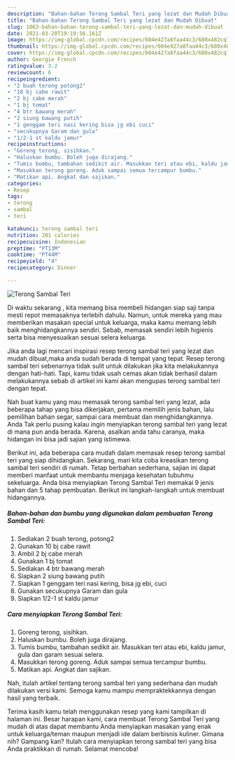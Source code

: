 ```yaml
---
description: "Bahan-bahan Terong Sambal Teri yang lezat dan Mudah Dibuat"
title: "Bahan-bahan Terong Sambal Teri yang lezat dan Mudah Dibuat"
slug: 1063-bahan-bahan-terong-sambal-teri-yang-lezat-dan-mudah-dibuat
date: 2021-03-20T19:19:56.161Z
image: https://img-global.cpcdn.com/recipes/604e427a8faa44c3/680x482cq70/terong-sambal-teri-foto-resep-utama.jpg
thumbnail: https://img-global.cpcdn.com/recipes/604e427a8faa44c3/680x482cq70/terong-sambal-teri-foto-resep-utama.jpg
cover: https://img-global.cpcdn.com/recipes/604e427a8faa44c3/680x482cq70/terong-sambal-teri-foto-resep-utama.jpg
author: Georgie French
ratingvalue: 3.2
reviewcount: 6
recipeingredient:
- "2 buah terong potong2"
- "10 bj cabe rawit"
- "2 bj cabe merah"
- "1 bj tomat"
- "4 btr bawang merah"
- "2 siung bawang putih"
- "1 genggam teri nasi kering bisa jg ebi cuci"
- "secukupnya Garam dan gula"
- "1/2-1 st kaldu jamur"
recipeinstructions:
- "Goreng terong, sisihkan."
- "Haluskan bumbu. Boleh juga dirajang."
- "Tumis bumbu, tambahan sedikit air. Masukkan teri atau ebi, kaldu jamur, gula dan garam sesuai selera."
- "Masukkan terong goreng. Aduk sampai semua tercampur bumbu."
- "Matikan api. Angkat dan sajikan."
categories:
- Resep
tags:
- terong
- sambal
- teri

katakunci: terong sambal teri 
nutrition: 201 calories
recipecuisine: Indonesian
preptime: "PT13M"
cooktime: "PT44M"
recipeyield: "4"
recipecategory: Dinner

---
```



![Terong Sambal Teri](https://img-global.cpcdn.com/recipes/604e427a8faa44c3/680x482cq70/terong-sambal-teri-foto-resep-utama.jpg)

Di waktu  sekarang , kita memang bisa membeli hidangan siap saji tanpa mesti repot memasaknya terlebih dahulu. Namun, untuk mereka yang mau memberikan masakan special untuk keluarga, maka kamu memang lebih baik menghidangkannya sendiri. Sebab, memasak sendiri lebih higienis serta bisa menyesuaikan sesuai selera keluarga.

Jika anda lagi mencari inspirasi resep terong sambal teri yang lezat dan mudah dibuat,maka anda sudah berada di tempat yang tepat. Resep terong sambal teri  sebenarnya tidak sulit untuk dilakukan jika kita melakukannya dengan hati-hati. Tapi, kamu tidak usah cemas akan tidak berhasil dalam melakukannya 
sebab di artikel ini kami akan mengupas terong sambal teri dengan tepat.  



Nah buat kamu yang mau memasak terong sambal teri yang lezat, ada beberapa tahap yang bisa dikerjakan, pertama memilih jenis bahan, lalu pemilihan bahan segar, sampai cara membuat dan menghidangkannya. Anda Tak perlu pusing kalau ingin menyiapkan terong sambal teri yang lezat di mana pun anda berada. Karena, asalkan anda  tahu caranya, maka hidangan ini bisa jadi sajian yang istimewa.

Berikut ini, ada beberapa cara mudah dalam memasak resep terong sambal teri yang siap dihidangkan. Sekarang, mari kita coba kreasikan terong sambal teri sendiri di rumah. Tetap berbahan sederhana, sajian ini dapat memberi manfaat untuk membantu menjaga kesehatan tubuhmu sekeluarga. Anda bisa menyiapkan Terong Sambal Teri memakai 9 jenis bahan dan 5 tahap pembuatan. Berikut ini langkah-langkah untuk membuat hidangannya.

<!--inarticleads1-->

##### Bahan-bahan dan bumbu yang digunakan dalam pembuatan Terong Sambal Teri:

1. Sediakan 2 buah terong, potong2
1. Gunakan 10 bj cabe rawit
1. Ambil 2 bj cabe merah
1. Gunakan 1 bj tomat
1. Sediakan 4 btr bawang merah
1. Siapkan 2 siung bawang putih
1. Siapkan 1 genggam teri nasi kering, bisa jg ebi, cuci
1. Gunakan secukupnya Garam dan gula
1. Siapkan 1/2-1 st kaldu jamur




<!--inarticleads2-->

##### Cara menyiapkan Terong Sambal Teri:

1. Goreng terong, sisihkan.
1. Haluskan bumbu. Boleh juga dirajang.
1. Tumis bumbu, tambahan sedikit air. Masukkan teri atau ebi, kaldu jamur, gula dan garam sesuai selera.
1. Masukkan terong goreng. Aduk sampai semua tercampur bumbu.
1. Matikan api. Angkat dan sajikan.




Nah, itulah artikel tentang  terong sambal teri  yang sederhana dan mudah dilakukan versi kami. Semoga kamu mampu mempraktekkannya dengan hasil yang terbaik. 

Terima kasih kamu telah menggunakan resep yang kami tampilkan di halaman ini. Besar harapan kami, cara membuat  Terong Sambal Teri yang mudah di atas dapat membantu Anda menyiapkan masakan yang enak untuk keluarga/teman maupun menjadi ide dalam berbisnis kuliner. Gimana nih? Gampang kan? Itulah cara menyiapkan terong sambal teri yang bisa Anda praktikkan di rumah. Selamat mencoba!

